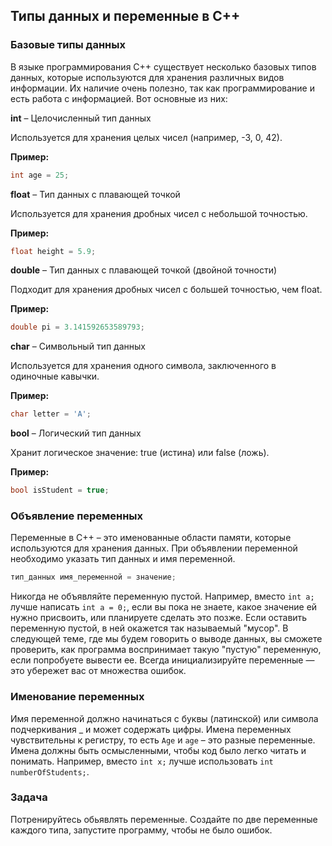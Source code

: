 ﻿## Типы данных и переменные в C++
### Базовые типы данных

В языке программирования C++ существует несколько базовых типов данных, которые используются для хранения различных видов информации. Их наличие очень полезно, так как программирование и есть работа с информацией. Вот основные из них:

**int** – Целочисленный тип данных

Используется для хранения целых чисел (например, -3, 0, 42).

**Пример:**
```cpp
int age = 25;
```

**float** – Тип данных с плавающей точкой

Используется для хранения дробных чисел с небольшой точностью.

**Пример:**
```cpp
float height = 5.9;
```

**double** – Тип данных с плавающей точкой (двойной точности)

Подходит для хранения дробных чисел с большей точностью, чем float.

**Пример:**
```cpp
double pi = 3.141592653589793;
```

**char** – Символьный тип данных

Используется для хранения одного символа, заключенного в одиночные кавычки.

**Пример:**
```cpp
char letter = 'A';
```

**bool** – Логический тип данных

Хранит логическое значение: true (истина) или false (ложь).

**Пример:**
```cpp
bool isStudent = true;
```

### Объявление переменных
Переменные в C++ – это именованные области памяти, которые используются для хранения данных. При объявлении переменной необходимо указать тип данных и имя переменной.

```cpp
тип_данных имя_переменной = значение;
```

Никогда не объявляйте переменную пустой. Например, вместо `int a;` лучше написать `int a = 0;`, если вы пока не знаете, какое значение ей нужно присвоить, или планируете сделать это позже. Если оставить переменную пустой, в ней окажется так называемый "мусор".
В следующей теме, где мы будем говорить о выводе данных, вы сможете проверить, как программа воспринимает такую "пустую" переменную, если попробуете вывести ее. Всегда инициализируйте переменные — это убережет вас от множества ошибок.

### Именование переменных
Имя переменной должно начинаться с буквы (латинской) или символа подчеркивания _ и может содержать цифры.
Имена переменных чувствительны к регистру, то есть `Age` и `age` – это разные переменные.
Имена должны быть осмысленными, чтобы код было легко читать и понимать. Например, вместо `int x;` лучше использовать `int numberOfStudents;`.

### Задача
Потренируйтесь обьявлять переменные. Создайте по две переменные каждого типа, запустите программу, чтобы не было ошибок. 
